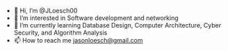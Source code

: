 - 👋 Hi, I’m @JLoesch00
- 👀 I’m interested in Software development and networking
- 🌱 I’m currently learning Database Design, Computer Architecture, Cyber Security, and Algorithm Analysis
- 📫 How to reach me jasonloesch@gmail.com

<!---
JLoesch00/JLoesch00 is a ✨ special ✨ repository because its `README.md` (this file) appears on your GitHub profile.
You can click the Preview link to take a look at your changes.
--->
